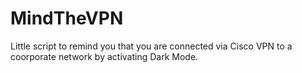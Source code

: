# MindTheVPN
Little script to remind you that you are connected via Cisco VPN to a coorporate network by activating Dark Mode.
